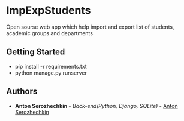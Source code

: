 # ImpExpStudents
Open sourse web app which help import and export list of students, academic groups and departments 
## Getting Started

* pip install -r requirements.txt
* python manage.py runserver

## Authors

* **Anton Serozhechkin** - *Back-end(Python, Django, SQLite)* - [Anton Serozhechkin](https://github.com/anton-serozhechkin)

